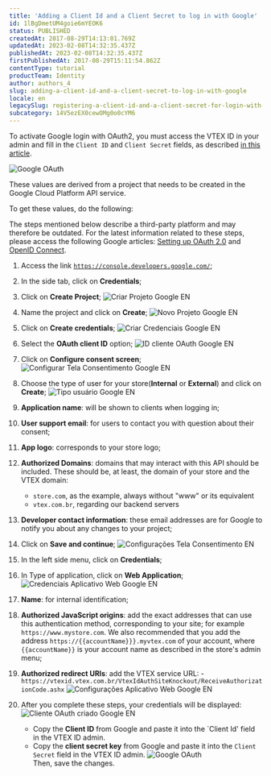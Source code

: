 ```yaml
---
title: 'Adding a Client Id and a Client Secret to log in with Google'
id: 1lBgDmetUM4goie6mYEOK6
status: PUBLISHED
createdAt: 2017-08-29T14:13:01.769Z
updatedAt: 2023-02-08T14:32:35.437Z
publishedAt: 2023-02-08T14:32:35.437Z
firstPublishedAt: 2017-08-29T15:11:54.862Z
contentType: tutorial
productTeam: Identity
author: authors_4
slug: adding-a-client-id-and-a-client-secret-to-log-in-with-google
locale: en
legacySlug: registering-a-client-id-and-a-client-secret-for-login-with-google
subcategory: 14V5ezEX0cewOMg0o0cYM6
---
```


To activate Google login with OAuth2, you must access the VTEX ID in your admin and fill in the `Client ID` and `Client Secret` fields, as described [in this article](/en/tutorial/configuring-user-id-with-facebook-and-google).

![Google OAuth](//images.ctfassets.net/alneenqid6w5/67wXwVN1RaDZ5oOy6XrTSe/1dd69d7f89b79cbca4c0d3265e800c3c/google_EN.png)

These values are derived from a project that needs to be created in the Google Cloud Platform API service.

To get these values, do the following:

<div class="alert alert-warning" role="alert">
The steps mentioned below describe a third-party platform and may therefore be outdated. For the latest information related to these steps, please access the following Google articles: <a href="https://support.google.com/cloud/answer/6158849">Setting up OAuth 2.0</a> and <a href="https://developers.google.com/identity/protocols/oauth2/openid-connect">OpenID Connect</a>.
</div>

1. Access the link [`https://console.developers.google.com/`](https://console.developers.google.com/);
2. In the side tab, click on __Credentials__;
3. Click on __Create Project__;
    ![Criar Projeto Google EN](//images.ctfassets.net/alneenqid6w5/7d7axXgcKs8SKcG0YekU8m/6aa68d7e981fd534a35ef3046b8d4cc2/Criar_Projeto_Google_EN.png)
4. Name the project and click on __Create__;
    ![Novo Projeto Google EN](//images.ctfassets.net/alneenqid6w5/1PB6BTeU4I6YOqySuwcS4W/aba1e15eee652b262a3932ffa87cdf02/Novo_Projeto_Google_EN.png)
5. Click on __Create credentials__;
    ![Criar Credenciais Google EN](//images.ctfassets.net/alneenqid6w5/5bGcIsahuvFskIQBn8X8bl/b5916fc567067ef1c3dcb464d392be4f/Criar_Credenciais_Google_EN.png)
6. Select the __OAuth client ID__ option;
    ![ID cliente OAuth Google EN](//images.ctfassets.net/alneenqid6w5/5CBmKjKYTYOMkkQImIMcI4/66104a80f14e2ea12cd894435ddf0843/ID_cliente_OAuth_Google_EN.png)
7. Click on __Configure consent screen__;
    ![Configurar Tela Consentimento Google EN](//images.ctfassets.net/alneenqid6w5/3mprVJpYy6wdtJJEhhbi1s/5b057c3ce55c3207415d1b37117b5ac1/Configurar_Tela_Consentimento_Google_EN.png)
8. Choose the type of user for your store(__Internal__ or __External__) and click on __Create__;
    ![Tipo usuário Google EN](//images.ctfassets.net/alneenqid6w5/yxxE4AdTY0yuNClfZwXHL/2f15aac33884886b494137342ebadaf6/Tipo_usu__rio_EN.png)
9. __Application name__: will be shown to clients when logging in;
10. __User support email__: for users to contact you with question about their consent;
11. __App logo__: corresponds to your store logo;
12. __Authorized Domains__: domains that may interact with this API should be included. These should be, at least, the domain of your store and the VTEX domain:
    - `store.com`, as the example, always without "www" or its equivalent
    - `vtex.com.br`, regarding our backend servers
13. __Developer contact information__: these email addresses are for Google to notify you about any changes to your project;
14. Click on __Save and continue__;
    ![Configurações Tela Consentimento EN](//images.ctfassets.net/alneenqid6w5/2jKyTCl5FeeMsS2iAw0aKa/4d3a9c16d4a83dfc8559f8ddab04cd6f/Configura____es_Tela_Consentimento_EN.png)
13. In the left side menu, click on __Credentials__;
14. In Type of application, click on __Web Application__;
    ![Credenciais Aplicativo Web Google EN](//images.ctfassets.net/alneenqid6w5/1sq6ByDBoYtGLeiU3Xsmgx/68c4968faa050c891f7501420d7fc6c8/Credenciais_Aplicativo_Web_Google_EN.png)
15. __Name__: for internal identification;
16.  __Authorized JavaScript origins__: add the exact addresses that can use this authentication method, corresponding to your site; for example `https://www.mystore.com`. We also recommended that you add the address `https://{{accountName}}}.myvtex.com` of your account, where `{{accountName}}` is your account name as described in the store's admin menu;
17. __Authorized redirect URIs__: add the VTEX service URL:
    -`https://vtexid.vtex.com.br/VtexIdAuthSiteKnockout/ReceiveAuthorizationCode.ashx`
    ![Configurações Aplicativo Web Google EN](//images.ctfassets.net/alneenqid6w5/4HsRII0LeoGMYqWoioWi0o/9e9b216146ef6285903e647722080234/Configura____es_Aplicativo_Web_EN.png)

18. After you complete these steps, your credentials will be displayed:
    ![Cliente OAuth criado Google EN](//images.ctfassets.net/alneenqid6w5/58KAqlnXhKoAqgq6Gcc80K/b2db65f7598baba9de8f6ecd7d3aa70e/Cliente_OAuth_criado_Google_EN.png)
    - Copy the __Client ID__ from Google and paste it into the `Client Id' field in the VTEX ID admin.
    - Copy the __client secret key__ from Google and paste it into the `Client Secret` field in the VTEX ID admin.
    ![Google OAuth](//images.ctfassets.net/alneenqid6w5/67wXwVN1RaDZ5oOy6XrTSe/1dd69d7f89b79cbca4c0d3265e800c3c/google_EN.png)    
    Then, save the changes.
